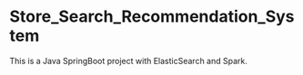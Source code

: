 # Store_Search_Recommendation_System
This is a Java SpringBoot project with ElasticSearch and Spark.
